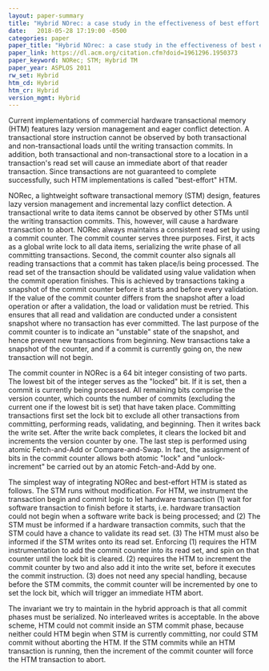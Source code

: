 ```yaml
---
layout: paper-summary
title: "Hybrid NOrec: a case study in the effectiveness of best effort hardware transactional memory"
date:   2018-05-28 17:19:00 -0500
categories: paper
paper_title: "Hybrid NOrec: a case study in the effectiveness of best effort hardware transactional memory"
paper_link: https://dl.acm.org/citation.cfm?doid=1961296.1950373
paper_keyword: NORec; STM; Hybrid TM
paper_year: ASPLOS 2011
rw_set: Hybrid
htm_cd: Hybrid
htm_cr: Hybrid
version_mgmt: Hybrid
---
```


Current implementations of commercial hardware transactional memory (HTM) features lazy
version management and eager conflict detection. A transactional store instruction cannot be 
observed by both transactional and non-transactional loads until the writing transaction
commits. In addition, both transactional and non-transactional store to a location in 
a transaction's read set will cause an immediate abort of that reader transaction. Since 
transactions are not guaranteed to complete successfully, such HTM implementations is called
"best-effort" HTM.

NORec, a lightweight software transactional memory (STM) design, features lazy version management
and incremental lazy conflict detection. A transactional write to data items cannot be observed by 
other STMs until the writing transaction commits. This, however, will cause a hardware transaction
to abort. NORec always maintains a consistent read set by using a commit counter. The commit 
counter serves three purposes. First, it acts as a global write lock to all data items, serializing
the write phase of all committing transactions. Second, the commit counter also signals all 
reading transactions that a commit has taken place/is being processed. The read set of the 
transaction should be validated using value validation when the commit operation finishes. 
This is achieved by transactions taking a snapshot of the commit counter before it starts and 
before every validation. If the value of the commit counter differs from the snapshot after a 
load operation or after a validation, the load or validation must be retried. This ensures that
all read and validation are conducted under a consistent snapshot where no transaction has ever 
committed. The last purpose of the commit counter is to indicate an "unstable" state of the snapshot,
and hence prevent new transactions from beginning. New transactions take a snapshot of the counter,
and if a commit is currently going on, the new transaction will not begin.

The commit counter in NORec is a 64 bit integer consisting of two parts. The lowest bit of the integer 
serves as the "locked" bit. If it is set, then a commit is currently being processed. All remaining bits 
comprise the version counter, which counts the number of commits (excluding the current one if the lowest
bit is set) that have taken place. Committing transactions first set the lock bit to exclude all other 
transactions from committing, performing reads, validating, and beginning. Then it writes back the write 
set. After the write back completes, it clears the locked bit and increments the version counter by one.
The last step is performed using atomic Fetch-and-Add or Compare-and-Swap. In fact, the assignment of bits in 
the commit counter allows both atomic "lock" and "unlock-increment" be carried out by an atomic Fetch-and-Add 
by one.

The simplest way of integrating NORec and best-effort HTM is stated as follows. The STM runs without modification.
For HTM, we instrument the transaction begin and commit logic to let hardware transaction (1) wait for software 
transaction to finish before it starts, i.e. hardware transaction could not begin when a software write back is 
being processed; and (2) The STM must be informed if a hardware transaction commits, such that the STM could have 
a chance to validate its read set. (3) The HTM must also be informed if the STM writes onto its read set. Enforcing (1)
requires the HTM instrumentation to add the commit counter into its read set, and spin on that counter until 
the lock bit is cleared. (2) requires the HTM to increment the commit counter by two and also add it into the write set,
before it executes the commit instruction. (3) does not need any special handling, because before the STM commits,
the commit counter will be incremented by one to set the lock bit, which will trigger an immediate HTM abort.

The invariant we try to maintain in the hybrid approach is that all commit phases must be serialized. No interleaved 
writes is acceptable. In the above scheme, HTM could not commit inside an STM commit phase, because neither could HTM
begin when STM is currently committing, nor could STM commit without aborting the HTM. If the STM commits while an HTM
transaction is running, then the increment of the commit counter will force the HTM transaction to abort.

